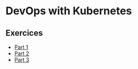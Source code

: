 # DevOps with Kubernetes

## Exercices

* [Part 1](./part-1.md)
* [Part 2](./part-2.md)
* [Part 3](./part-3.md)
